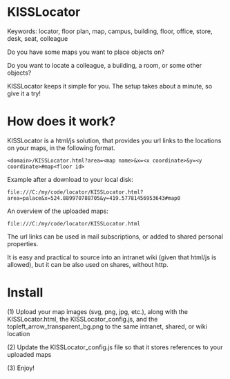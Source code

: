 # KISSLocator
Keywords: locator, floor plan, map, campus, building, floor, office, store, desk, seat, colleague

Do you have some maps you want to place objects on?

Do you want to locate a colleague, a building, a room, or some other objects?

KISSLocator keeps it simple for you. The setup takes about a minute, so give it a try!

# How does it work?

KISSLocator is a html/js solution, that provides you url links to the locations on your maps, in the following format.

```
<domain>/KISSLocator.html?area=<map name>&x=<x coordinate>&y=<y coordinate>#map<floor id>
```

Example after a download to your local disk:

```
file:///C:/my/code/locator/KISSLocator.html?area=palace&x=524.889970788705&y=419.57781456953643#map0
```

An overview of the uploaded maps:
```
file:///C:/my/code/locator/KISSLocator.html 
```


The url links can be used in mail subscriptions, or added to shared personal properties.

It is easy and practical to source into an intranet wiki (given that html/js is allowed), but it can be also used on shares, without http.

# Install
(1) Upload your map images (svg, png, jpg, etc.), along with the KISSLocator.html, the KISSLocator_config.js, and the topleft_arrow_transparent_bg.png to the same intranet, shared, or wiki location

(2) Update the KISSLocator_config.js file so that it stores references to your uploaded maps

(3) Enjoy!
